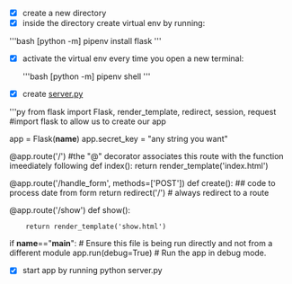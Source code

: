 - [x] create a new directory
- [x] inside the directory create virtual env by running:
  
'''bash
[python -m] pipenv install flask
'''
- [x] activate the virtual env every time you open a new terminal:
  
  '''bash
  [python -m] pipenv shell
  '''

- [x] create [server.py](server.py)

'''py
from flask import Flask, render_template, redirect, session, request #import flask to allow us to create our app

app = Flask(__name__)
app.secret_key = "any string you want"

@app.route('/')        #the "@" decorator associates this route with the function imeediately following
def index():
    return render_template('index.html')  

@app.route('/handle_form', methods=['POST'])
def create():
    ## code to process date from form
    return redirect('/')  # always redirect to a route

@app.route('/show')
    def show():

        return render_template('show.html')

if __name__=="__main__":     # Ensure this file is being run directly and not from a different module
    app.run(debug=True)     # Run the app in debug mode.

- [x] start app by running python server.py